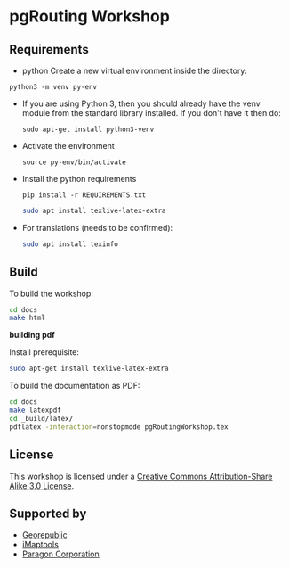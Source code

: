 # pgRouting Workshop
## Requirements

* python
Create a new virtual environment inside the directory:

``` python3 -m venv py-env ```
* If you are using Python 3, then you should already have the venv module from the standard library installed. If you don't have   it then do:

  ``` sudo apt-get install python3-venv ```
* Activate the environment

  ``` source py-env/bin/activate ```
* Install the python requirements

  ``` pip install -r REQUIREMENTS.txt ```

  ```bash
  sudo apt install texlive-latex-extra
  ```

* For translations (needs to be confirmed):

  ```bash
  sudo apt install texinfo
  ```

## Build

To build the workshop:

```bash
cd docs
make html
```
**building pdf**

Install prerequisite:
```bash
sudo apt-get install texlive-latex-extra
```

To build the documentation as PDF:

```bash
cd docs
make latexpdf
cd _build/latex/
pdflatex -interaction=nonstopmode pgRoutingWorkshop.tex
```

## License

This workshop is licensed under a [Creative Commons Attribution-Share Alike 3.0 License](http://creativecommons.org/licenses/by-sa/3.0/).

## Supported by

* [Georepublic](https://georepublic.info)
* [iMaptools](http://imaptools.com)
* [Paragon Corporation](https://www.paragoncorporation.com)
